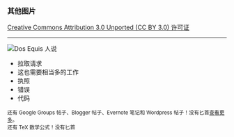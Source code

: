 ### 其他图片

[Creative Commons Attribution 3.0 Unported (CC BY 3.0) 许可证](http://creativecommons.org/licenses/by/3.0/)

---

![Dos Equis 人说](https://raw.github.com/adam-p/markdown-here/master/store-assets/dos-equis-MDH.jpg)

- 拉取请求
- 这也需要相当多的工作
- 执照
- 错误
- 代码

<sup>还有 Google Groups 帖子、Blogger 帖子、Evernote 笔记和 Wordpress 帖子！没有匕首<a href="#compatibility">查看更多</a>。</sup><br>
<sup>还有 TeX 数学公式！没有匕首</sup>
